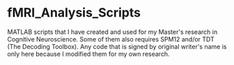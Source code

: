 # fMRI_Analysis_Scripts
MATLAB scripts that I have created and used for my Master's research in Cognitive Neuroscience. Some of them also requires SPM12 and/or TDT (The Decoding Toolbox). Any code that is signed by original writer's name is only here because I modified them for my own research.

